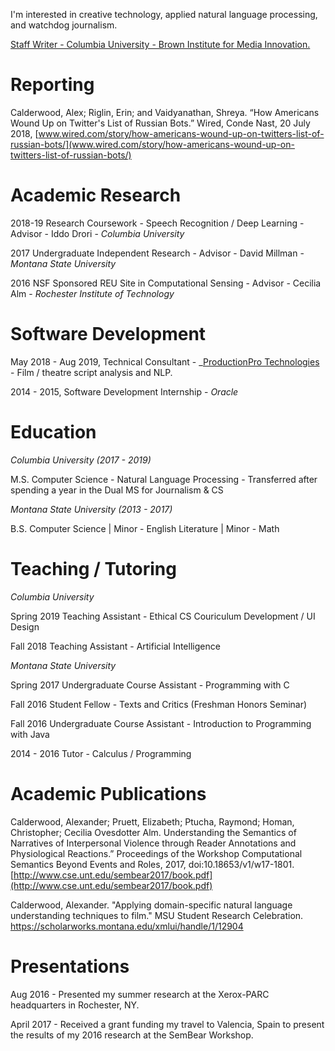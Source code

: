 I'm interested in creative technology, applied natural language processing, and watchdog journalism.

[Staff Writer - Columbia University - Brown Institute for Media Innovation.](https://brown.columbia.edu/portfolio/alex-calderwood/)

# Reporting

Calderwood, Alex; Riglin, Erin; and Vaidyanathan, Shreya. “How Americans Wound Up on Twitter's List of Russian Bots.” Wired, Conde Nast, 20 July 2018, [www.wired.com/story/how-americans-wound-up-on-twitters-list-of-russian-bots/](www.wired.com/story/how-americans-wound-up-on-twitters-list-of-russian-bots/)

# Academic Research

2018-19 Research Coursework - Speech Recognition / Deep Learning - Advisor - Iddo Drori - _Columbia University_

2017 Undergraduate Independent Research - Advisor - David Millman - _Montana State University_

2016 NSF Sponsored REU Site in Computational Sensing - Advisor - Cecilia Alm -  _Rochester Institute of Technology_

# Software Development

May 2018 - Aug 2019, Technical Consultant - _[ProductionPro Technologies](https://production.pro/) - Film / theatre script analysis and NLP. 

2014 - 2015, Software Development Internship - _Oracle_

# Education

_Columbia University (2017 - 2019)_

M.S. Computer Science - Natural Language Processing - Transferred after spending a year in the Dual MS for Journalism & CS

_Montana State University (2013 - 2017)_

B.S. Computer Science | Minor - English Literature | Minor - Math

# Teaching / Tutoring

_Columbia University_ 

Spring 2019 Teaching Assistant - Ethical CS Couriculum Development / UI Design

Fall 2018 Teaching Assistant - Artificial Intelligence

_Montana State University_

Spring 2017 Undergraduate Course Assistant - Programming with C

Fall 2016 Student Fellow - Texts and Critics (Freshman Honors Seminar)

Fall 2016 Undergraduate Course Assistant - Introduction to Programming with Java

2014 - 2016 Tutor - Calculus / Programming

# Academic Publications
Calderwood, Alexander; Pruett, Elizabeth; Ptucha, Raymond; Homan, Christopher; Cecilia Ovesdotter Alm. Understanding the Semantics of Narratives of Interpersonal Violence through Reader Annotations and Physiological Reactions.” Proceedings of the Workshop Computational Semantics Beyond Events and Roles, 2017, doi:10.18653/v1/w17-1801. [http://www.cse.unt.edu/sembear2017/book.pdf](http://www.cse.unt.edu/sembear2017/book.pdf)

Calderwood, Alexander. "Applying domain-specific natural language understanding techniques to film." MSU Student Research Celebration. https://scholarworks.montana.edu/xmlui/handle/1/12904

# Presentations
Aug 2016 -  Presented my summer research at the Xerox-PARC headquarters in Rochester, NY.

April 2017 - Received a grant funding my travel to Valencia, Spain to present the results of my 2016 research at the SemBear Workshop.



